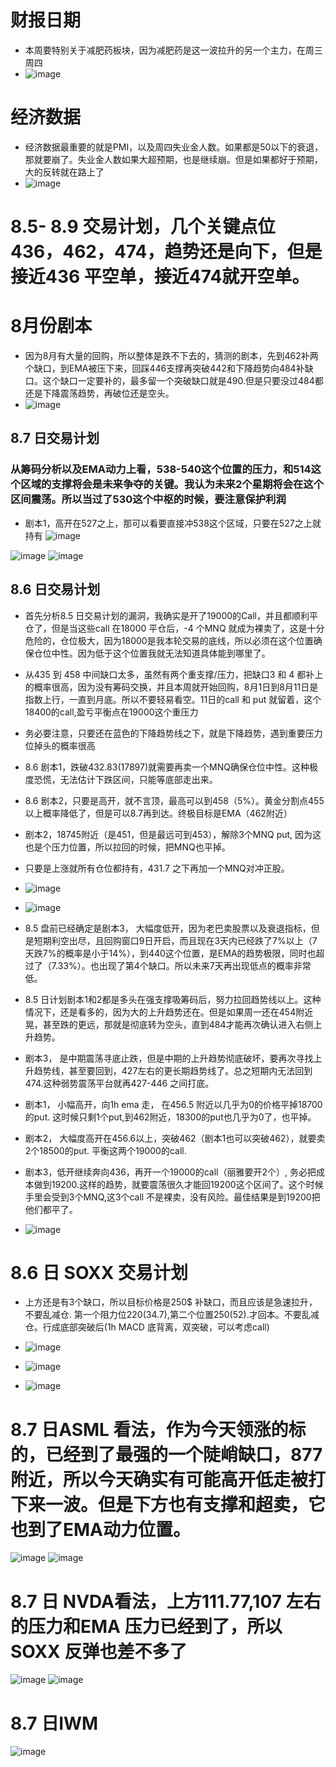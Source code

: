 # 财报日期
* 本周要特别关于减肥药板块，因为减肥药是这一波拉升的另一个主力，在周三周四
* ![image](https://github.com/user-attachments/assets/8e1cf0e7-f84e-4067-a24a-991af9718d24)


# 经济数据
* 经济数据最重要的就是PMI，以及周四失业金人数。如果都是50以下的衰退，那就要崩了。失业金人数如果大超预期，也是继续崩。但是如果都好于预期，大的反转就在路上了
* ![image](https://github.com/user-attachments/assets/a0ab7845-2e5c-42fd-8eb7-e0f06a5076bc)

# 8.5- 8.9 交易计划，几个关键点位436，462，474，趋势还是向下，但是接近436 平空单，接近474就开空单。
# 8月份剧本
* 因为8月有大量的回购，所以整体是跌不下去的，猜测的剧本，先到462补两个缺口，到EMA被压下来，回踩446支撑再突破442和下降趋势向484补缺口。这个缺口一定要补的，最多留一个突破缺口就是490.但是只要没过484都还是下降震荡趋势，再破位还是空头。
* ![image](https://github.com/user-attachments/assets/676261cd-aedf-4dd7-9244-ca91865630f4)
## 8.7 日交易计划
### 从筹码分析以及EMA动力上看，538-540这个位置的压力，和514这个区域的支撑将会是未来争夺的关键。我认为未来2个星期将会在这个区间震荡。所以当过了530这个中枢的时候，要注意保护利润
* 剧本1，高开在527之上，那可以看要直接冲538这个区域，只要在527之上就持有
![image](https://github.com/user-attachments/assets/137dfdca-66f7-4acf-bc48-eb4d46cd91c1)

![image](https://github.com/user-attachments/assets/c04ddd4b-155f-4d2a-a043-b6530b4f97fc)
![image](https://github.com/user-attachments/assets/ee341fb2-810f-47ab-b3f6-67f0055cf8d5)

## 8.6 日交易计划
* 首先分析8.5 日交易计划的漏洞，我确实是开了19000的Call，并且都顺利平仓了，但是当这些call 在18000 平仓后，-4 个MNQ 就成为裸卖了，这是十分危险的，仓位极大，因为18000是我本轮交易的底线，所以必须在这个位置确保仓位中性。因为低于这个位置我就无法知道具体能到哪里了。
* 从435 到 458 中间缺口太多，虽然有两个重支撑/压力，把缺口3 和 4 都补上的概率很高，因为没有筹码交换，并且本周就开始回购，8月1日到8月11日是指数上行，一直到月底。所以不要轻易看空。11日的call 和 put 就留着，这个18400的call,盈亏平衡点在19000这个重压力
* 务必要注意，只要还在蓝色的下降趋势线之下，就是下降趋势，遇到重要压力位掉头的概率很高
* 8.6 剧本1，跌破432.83(17897)就需要再卖一个MNQ确保仓位中性。这种极度恐慌，无法估计下跌区间，只能等底部走出来。
* 8.6 剧本2，只要是高开，就不言顶，最高可以到458（5%）。黄金分割点455以上概率降低了，但是可以8.7再到达。终极目标是EMA（462附近）
* 剧本2，18745附近（是451，但是最远可到453），解除3个MNQ put, 因为这也是个压力位置，所以拉回的时候，把MNQ也平掉。
* 只要是上涨就所有仓位都持有，431.7 之下再加一个MNQ对冲正股。 
* ![image](https://github.com/user-attachments/assets/93da5c3e-2bed-4ab3-aead-a7a365131144)
* ![image](https://github.com/user-attachments/assets/6b98b756-fb1c-4903-8249-d3129f556d04)


* 8.5 盘前已经确定是剧本3， 大幅度低开，因为老巴卖股票以及衰退指标，但是短期利空出尽，且回购窗口9日开启，而且现在3天内已经跌了7%以上（7天跌7%的概率是小于14%），到440这个位置，是EMA的趋势极限，同时也超过了（7.33%）。也出现了第4个缺口。所以未来7天再出现低点的概率非常低。
* 8.5 日计划剧本1和2都是多头在强支撑吸筹码后，努力拉回趋势线以上。这种情况下，还是看多的，因为大的上升趋势还在。但是如果周一还在454附近晃，甚至跌的更远，那就是彻底转为空头，直到484才能再次确认进入右侧上升趋势。
* 剧本3， 是中期震荡寻底止跌，但是中期的上升趋势彻底破坏，要再次寻找上升趋势线，甚至要回到，427左右的更长期趋势线了。总之短期内无法回到474.这种弱势震荡平台就再427-446 之间打底。
* 剧本1， 小幅高开，向1h ema 走， 在456.5 附近以几乎为0的价格平掉18700 的put. 这时候只剩1个put,到462附近，18300的put也几乎为0了，也平掉。
* 剧本2， 大幅度高开在456.6以上，突破462（剧本1也可以突破462），就要卖2个18500的put. 平衡这两个19000的call.
* 剧本3，低开继续奔向436，再开一个19000的call（丽雅要开2个）, 务必把成本做到19200.这样的趋势，就要震荡很久才能回19200这个区间了。这个时候手里会受到3个MNQ,这3个call 不是裸卖，没有风险。最佳结果是到19200把他们都平了。
* ![image](https://github.com/user-attachments/assets/9a5f14ee-90e8-4fd1-ae36-3eaf9dd06d6c)

# 8.6 日 SOXX 交易计划
* 上方还是有3个缺口，所以目标价格是250$ 补缺口，而且应该是急速拉升，不要乱减仓. 第一个阻力位220(34.7),第二个位置250(52).才回本。不要乱减仓。行成底部突破后(1h MACD 底背离，双突破，可以考虑call)
* ![image](https://github.com/user-attachments/assets/fc95e980-0396-4402-bf83-00d998b61254)
* ![image](https://github.com/user-attachments/assets/828ac73c-250c-426d-8188-4f233a1d3db7)

* ![image](https://github.com/user-attachments/assets/aab6174e-bd3c-4b28-8da8-b81e9e0fae0d)
# 8.7 日ASML 看法，作为今天领涨的标的，已经到了最强的一个陡峭缺口，877附近，所以今天确实有可能高开低走被打下来一波。但是下方也有支撑和超卖，它也到了EMA动力位置。
![image](https://github.com/user-attachments/assets/1c138855-bb37-4144-9ed1-ce07f43e71b8)
![image](https://github.com/user-attachments/assets/17b0f298-cf51-4897-96b0-623887c1c66f)
# 8.7 日 NVDA看法，上方111.77,107 左右的压力和EMA 压力已经到了，所以SOXX 反弹也差不多了
![image](https://github.com/user-attachments/assets/05526b9e-8c25-4310-923c-aac5437ca778)
![image](https://github.com/user-attachments/assets/8485660a-a335-447d-9c51-9564d5e29e27)
# 8.7 日IWM
![image](https://github.com/user-attachments/assets/ee36ee6d-3da0-4615-9a1a-270764a92957)




